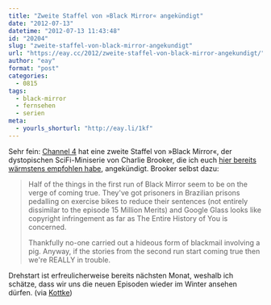 ```yaml
---
title: "Zweite Staffel von »Black Mirror« angekündigt"
date: "2012-07-13"
datetime: "2012-07-13 11:43:48"
id: "20204"
slug: "zweite-staffel-von-black-mirror-angekundigt"
url: "https://eay.cc/2012/zweite-staffel-von-black-mirror-angekundigt/"
author: "eay"
format: "post"
categories:
  - 0815
tags:
  - black-mirror
  - fernsehen
  - serien
meta:
  - yourls_shorturl: "http://eay.li/1kf"
---
```


Sehr fein: [Channel 4](http://www.chortle.co.uk/news/2012/07/12/15757/another_look_in_the_black_mirror) hat eine zweite Staffel von »Black Mirror«, der dystopischen SciFi-Miniserie von Charlie Brooker, die ich euch [hier bereits wärmstens empfohlen habe](//eay.cc/2012/black-mirror/), angekündigt. Brooker selbst dazu:

> Half of the things in the first run of Black Mirror seem to be on the verge of coming true. They've got prisoners in Brazilian prisons pedalling on exercise bikes to reduce their sentences (not entirely dissimilar to the episode 15 Million Merits) and Google Glass looks like copyright infringement as far as The Entire History of You is concerned.
> 
> Thankfully no-one carried out a hideous form of blackmail involving a pig. Anyway, if the stories from the second run start coming true then we're REALLY in trouble.

Drehstart ist erfreulicherweise bereits nächsten Monat, weshalb ich schätze, dass wir uns die neuen Episoden wieder im Winter ansehen dürfen. (via [Kottke](http://kottke.org/12/07/a-second-season-of-black-mirror))
